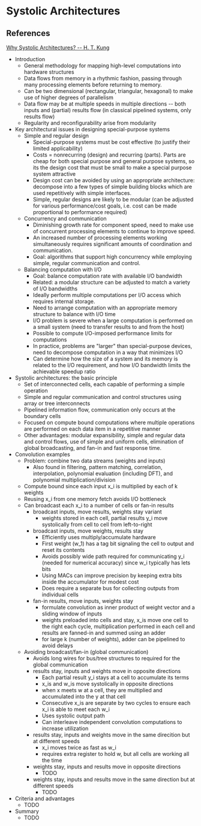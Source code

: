# Systolic Architectures

## References
[Why Systolic Architectures? -- H. T. Kung](http://www.eecs.harvard.edu/~htk/publication/1982-kung-why-systolic-architecture.pdf)
- Introduction
  - General methodology for mapping high-level computations into hardware structures
  - Data flows from memory in a rhythmic fashion, passing through many
    processing elements before returning to memory.
  - Can be two dimensional (rectangular, triangular, hexagonal) to make use
    of higher degrees of parallelism
  - Data flow may be at multiple speeds in multiple directions -- both inputs
    and (partial) results flow (in classical pipelined systems, only results
    flow)
  - Regularity and reconfigurability arise from modularity
- Key architectural issues in designing special-purpose systems
  - Simple and regular design
    - Special-purpose systems must be cost effective (to justify their limited
      applicability)
    - Costs = nonrecurring (design) and recurring (parts).  Parts are cheap for
      both special purpose and general purpose systems, so its the design cost
      that must be small to make a special purpose system attractive
    - Design cost can be avoided by using an appropriate architecture:
      decompose into a few types of simple building blocks which are used
      repetitively with simple interfaces. 
    - Simple, regular designs are likely to be modular (can be adjusted for
      various performance/cost goals, i.e. cost can be made proportional to
      performance required)
  - Concurrency and communication
    - Diminishing growth rate for component speed, need to make use of
      concurrent processing elements to continue to improve speed.
    - An increased number of processing elements working simultaneously
      requires significant amounts of coordination and communication.
    - Goal: algorithms that support high concurrency while employing simple,
      regular communication and control.
  - Balancing computation with I/O
    - Goal: balance computation rate with available I/O bandwidth
    - Related: a modular structure can be adjusted to match a
      variety of I/O bandwidths
    - Ideally perform multiple computations per I/O access which requires
      internal storage.
    - Need to arrange computation with an appropriate memory structure to
      balance with I/O time
    - I/O problem is severe when a large computation is performed on a small
      system (need to transfer results to and from the host)
    - Possible to compute I/O-imposed performance limits for computations
    - In practice, problems are "larger" than special-purpose devices, need to
      decompose computation in a way that minimizes I/O
    - Can determine how the size of a system and its memory is related to the
      I/O requirement, and how I/O bandwidth limits the achievable speedup
      ratio
- Systolic architectures: the basic principle
  - Set of interconnected cells, each capable of performing a simple operation
  - Simple and regular communication and control structures using array or
    tree interconnects
  - Pipelined information flow, communication only occurs at the boundary
    cells
  - Focused on compute bound computations where multiple operations are
    performed on each data item in a repetitive manner
  - Other advantages: modular expansibility, simple and regular data and
    control flows, use of simple and uniform cells, elimination of global
    broadcasting, and fan-in and fast response time.
- Convolution examples
  - Problem: combine two data streams (weights and inputs)
    - Also found in filtering, pattern matching, correlation, interpolation,
      polynomial evaluation (including DFT), and polynomial
      multiplication/division
  - Compute bound since each input x_i is multiplied by each of k weights
  - Reusing x_i from one memory fetch avoids I/O bottleneck
  - Can broadcast each x_i to a number of cells or fan-in results
    - broadcast inputs, move results, weights stay variant
      - weights stored in each cell, partial results y_i move systolically
        from cell to cell from left-to-right
    - broadcast inputs, move weights, results stay
      - Efficiently uses multiply/accumulate hardware
      - First weight (w_1) has a tag bit signaling the cell to output and
        reset its contents
      - Avoids possibly wide path required for communicating y_i (needed for
        numerical accuracy) since w_i typically has lets bits
      - Using MACs can improve precision by keeping extra bits inside the
        accumulator for modest cost
      - Does require a separate bus for collecting outputs from individual
        cells
    - fan-in results, move inputs, weights stay
      - formulate convolution as inner product of weight vector and a sliding
        window of inputs
      - weights preloaded into cells and stay, x_is move one cell to the
        right each cycle, multiplication performed in each cell and results
        are fanned-in and summed using an adder
      - for large k (number of weights), adder can be pipelined to avoid
        delays
  - Avoiding broadcast/fan-in (global communication)
    - Avoids long wires for bus/tree structures to required for the global
      communication
    - results stay, inputs and weights move in opposite directions
      - Each partial result y_i stays at a cell to accumulate its terms
      - x_is and w_is move systolically in opposite directions
      - when x meets w at a cell, they are multiplied and accumulated into
        the y at that cell
      - Consecutive x_is are separate by two cycles to ensure each x_i is
        able to meet each w_i
      - Uses systolic output path
      - Can interleave independent convolution computations to increase
        utilization
    - results stay, inputs and weights move in the same direcition but at
      different speeds
      - x_i moves twice as fast as w_i
      - requires extra register to hold w, but all cells are working all the
        time
    - weights stay, inputs and results move in opposite directions
      - TODO
    - weights stay, inputs and results move in the same direction but at
      different speeds
      - TODO
- Criteria and advantages
  - TODO
- Summary
  - TODO

